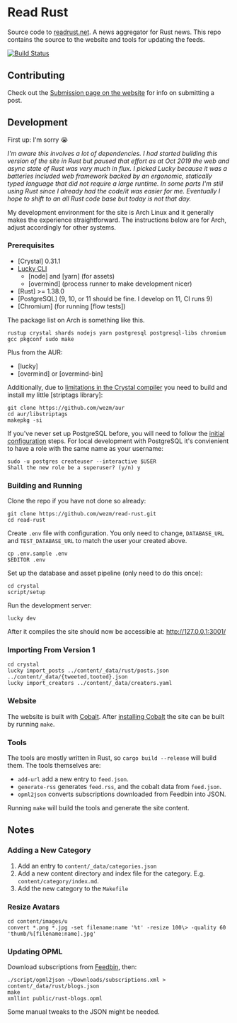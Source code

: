 # Read Rust

Source code to [readrust.net][self]. A news aggregator for Rust news.
This repo contains the source to the website and tools for updating the feeds.

[![Build Status](https://travis-ci.org/wezm/read-rust.svg?branch=master)](https://travis-ci.org/wezm/read-rust)

## Contributing

Check out the [Submission page on the website][contributing] for info on
submitting a post.

## Development

First up: I'm sorry 😭

_I'm aware this involves a lot of dependencies. I had started building this
version of the site in Rust but paused that effort as at Oct 2019 the web and
async state of Rust was very much in flux. I picked Lucky because it was a
batteries included web framework backed by an ergonomic, statically typed
language that did not require a large runtime. In some parts I'm still using
Rust since I already had the code/it was easier for me. Eventually I hope to
shift to an all Rust code base but today is not that day._

My development environment for the site is Arch Linux and it generally makes
the experience straightforward. The instructions below are for Arch, adjust
accordingly for other systems.

### Prerequisites

* [Crystal] 0.31.1
* [Lucky CLI](https://aur.archlinux.org/packages/lucky)
  * [node] and [yarn] (for assets)
  * [overmind] (process runner to make development nicer)
* [Rust] >= 1.38.0
* [PostgreSQL] (9, 10, or 11 should be fine. I develop on 11, CI runs 9)
* [Chromium] (for running [flow tests])

The package list on Arch is something like this.

    rustup crystal shards nodejs yarn postgresql postgresql-libs chromium gcc pkgconf sudo make

Plus from the AUR:

* [lucky]
* [overmind] or [overmind-bin]

Additionally, due to [limitations in the Crystal compiler](https://github.com/crystal-lang/crystal/issues/7514)
you need to build and install my little [striptags library]:

    git clone https://github.com/wezm/aur
    cd aur/libstriptags
    makepkg -si

If you've never set up PostgreSQL before, you will need to follow the
[initial configuration](https://wiki.archlinux.org/index.php/PostgreSQL#Initial_configuration)
steps. For local development with PostgreSQL it's convienient to have a role with the
same name as your username:

    sudo -u postgres createuser --interactive $USER
    Shall the new role be a superuser? (y/n) y

### Building and Running

Clone the repo if you have not done so already:

    git clone https://github.com/wezm/read-rust.git
    cd read-rust

Create `.env` file with configuration. You only need to change, `DATABASE_URL`
and `TEST_DATABASE_URL` to match the user your created above.

    cp .env.sample .env
    $EDITOR .env

Set up the database and asset pipeline (only need to do this once):

    cd crystal
    script/setup

Run the development server:

    lucky dev

After it compiles the site should now be accessible at: <http://127.0.0.1:3001/>

### Importing From Version 1

    cd crystal
    lucky import_posts ../content/_data/rust/posts.json ../content/_data/{tweeted,tooted}.json
    lucky import_creators ../content/_data/creators.yaml

### Website

The website is built with [Cobalt]. After [installing Cobalt][install-cobalt]
the site can be built by running `make`.

### Tools

The tools are mostly written in Rust, so `cargo build --release` will build
them. The tools themselves are:

* `add-url` add a new entry to `feed.json`.
* `generate-rss` generates `feed.rss`, and the cobalt data from `feed.json`.
* `opml2json` converts subscriptions downloaded from Feedbin into JSON.

Running `make` will build the tools and generate the site content.

## Notes

### Adding a New Category

1. Add an entry to `content/_data/categories.json`
2. Add a new content directory and index file for the category. E.g. `content/category/index.md`.
3. Add the new category to the `Makefile`

### Resize Avatars

    cd content/images/u
    convert *.png *.jpg -set filename:name '%t' -resize 100\> -quality 60 'thumb/%[filename:name].jpg'

### Updating OPML

Download subscriptions from [Feedbin](https://feedbin.com/settings/import_export), then:

    ./script/opml2json ~/Downloads/subscriptions.xml > content/_data/rust/blogs.json
    make
    xmllint public/rust-blogs.opml

Some manual tweaks to the JSON might be needed.

[self]: https://readrust.net/
[contributing]: https://readrust.net/submit.html
[#Rust2018]: https://blog.rust-lang.org/2018/01/03/new-years-rust-a-call-for-community-blogposts.html
[Cobalt]: https://cobalt-org.github.io/
[install-cobalt]: https://cobalt-org.github.io/docs/install
